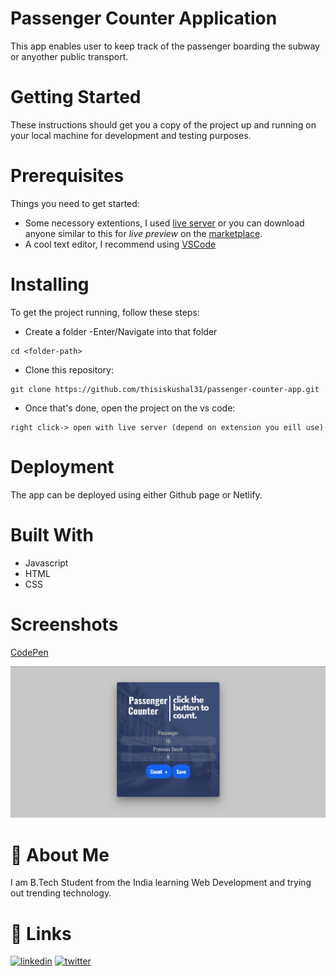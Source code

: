 # Passenger Counter Application
This app enables user to keep track of the passenger boarding the subway or anyother public transport.    

# Getting Started
These instructions should get you a copy of the project up and running on your local machine for development and testing purposes.

# Prerequisites
Things you need to get started:
- Some necessory extentions, I used [live server](https://marketplace.visualstudio.com/items?itemName=ritwickdey.LiveServer) or you can download anyone similar to this for *live preview* on the [marketplace](https://marketplace.visualstudio.com/).
- A cool text editor, I recommend using [VSCode](https://code.visualstudio.com/download)

# Installing
To get the project running, follow these steps:
- Create a folder
-Enter/Navigate into that folder
```
cd <folder-path>
```

- Clone this repository:
```
git clone https://github.com/thisiskushal31/passenger-counter-app.git
```

- Once that's done, open the project on the vs code:
```
right click-> open with live server (depend on extension you eill use)
```

# Deployment
The app can be deployed using either Github page or Netlify.

# Built With
- Javascript
- HTML
- CSS

# Screenshots

[CodePen](https://codepen.io/thisiskushal31/pen/rNYQGxG)

![App Screenshot](https://github.com/thisiskushal31/passenger-counter-app/blob/main/images/Web_Output.png?raw=true)

# 🚀 About Me

I am B.Tech Student from the India learning Web Development and trying out trending technology.

# 🔗 Links
[![linkedin](https://img.shields.io/badge/linkedin-0A66C2?style=for-the-badge&logo=linkedin&logoColor=white)](https://www.linkedin.com/in/thisiskushalgupta/)
[![twitter](https://img.shields.io/badge/twitter-1DA1F2?style=for-the-badge&logo=twitter&logoColor=white)](https://twitter.com/thisis_kushal)
